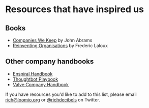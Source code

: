 # Resources that have inspired us

## Books

* [Companies We Keep](www.chelseagreen.com/companies-we-keep) by John Abrams
* [Reinventing Organisations](www.reinventingorganizations.com) by Frederic Laloux

## Other company handbooks

* [Enspiral Handbook](http://handbook.enspiral.com)
* [Thoughtbot Playbook](https://thoughtbot.com/playbook)
* [Valve Company Handbook](http://www.valvesoftware.com/company/Valve_Handbook_LowRes.pdf)

If you have resources you'd like to add to this list, please email rich@loomio.org or [@richdecibels](http://twitter.com/richdecibels) on Twitter.